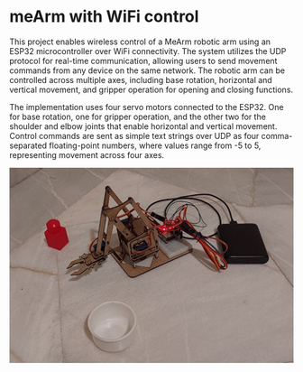 # meArm with WiFi control

This project enables wireless control of a MeArm robotic arm using an ESP32 microcontroller over WiFi connectivity. 
The system utilizes the UDP protocol for real-time communication, allowing users to send movement commands from any device on the same network. 
The robotic arm can be controlled across multiple axes, including base rotation, horizontal and vertical movement, and gripper operation for opening and closing functions.

The implementation uses four servo motors connected to the ESP32. One for base rotation, one for gripper operation, and the other two for the shoulder and elbow joints that enable horizontal and vertical movement.
Control commands are sent as simple text strings over UDP as four comma-separated floating-point numbers, where values range from -5 to 5, representing movement across four axes.

[![meArm WiFi controlled](./images/arm.png)](https://drive.google.com/file/d/1AiHY7p_sVXTabbA_jYcKzgkI5ntGuUzc/view?usp=sharing)
